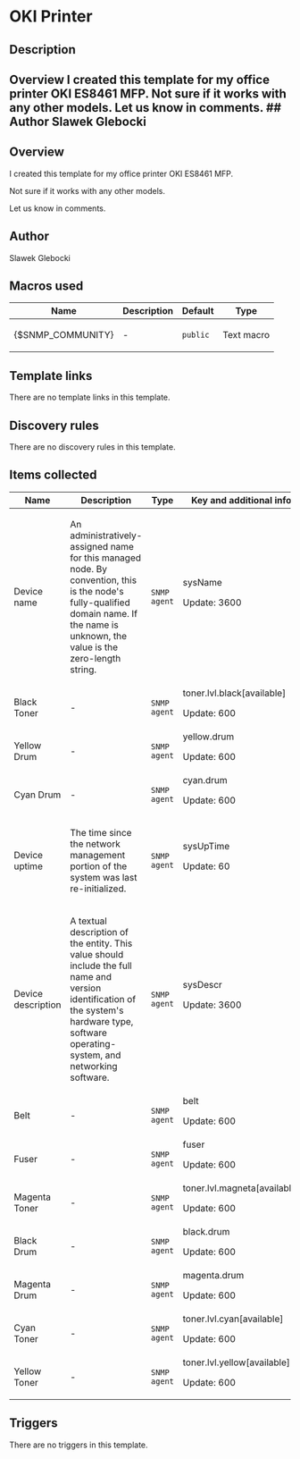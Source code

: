 # OKI Printer

## Description

## Overview I created this template for my office printer OKI ES8461 MFP. Not sure if it works with any other models. Let us know in comments. ## Author Slawek Glebocki 

## Overview

I created this template for my office printer OKI ES8461 MFP.


Not sure if it works with any other models.


Let us know in comments.



## Author

Slawek Glebocki

## Macros used

|Name|Description|Default|Type|
|----|-----------|-------|----|
|{$SNMP_COMMUNITY}|<p>-</p>|`public`|Text macro|
## Template links

There are no template links in this template.

## Discovery rules

There are no discovery rules in this template.

## Items collected

|Name|Description|Type|Key and additional info|
|----|-----------|----|----|
|Device name|<p>An administratively-assigned name for this managed node. By convention, this is the node's fully-qualified domain name. If the name is unknown, the value is the zero-length string.</p>|`SNMP agent`|sysName<p>Update: 3600</p>|
|Black Toner|<p>-</p>|`SNMP agent`|toner.lvl.black[available]<p>Update: 600</p>|
|Yellow Drum|<p>-</p>|`SNMP agent`|yellow.drum<p>Update: 600</p>|
|Cyan Drum|<p>-</p>|`SNMP agent`|cyan.drum<p>Update: 600</p>|
|Device uptime|<p>The time since the network management portion of the system was last re-initialized.</p>|`SNMP agent`|sysUpTime<p>Update: 60</p>|
|Device description|<p>A textual description of the entity. This value should include the full name and version identification of the system's hardware type, software operating-system, and networking software.</p>|`SNMP agent`|sysDescr<p>Update: 3600</p>|
|Belt|<p>-</p>|`SNMP agent`|belt<p>Update: 600</p>|
|Fuser|<p>-</p>|`SNMP agent`|fuser<p>Update: 600</p>|
|Magenta Toner|<p>-</p>|`SNMP agent`|toner.lvl.magneta[available]<p>Update: 600</p>|
|Black Drum|<p>-</p>|`SNMP agent`|black.drum<p>Update: 600</p>|
|Magenta Drum|<p>-</p>|`SNMP agent`|magenta.drum<p>Update: 600</p>|
|Cyan Toner|<p>-</p>|`SNMP agent`|toner.lvl.cyan[available]<p>Update: 600</p>|
|Yellow Toner|<p>-</p>|`SNMP agent`|toner.lvl.yellow[available]<p>Update: 600</p>|
## Triggers

There are no triggers in this template.

